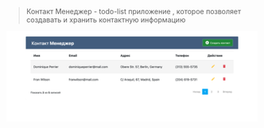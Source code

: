 > Контакт Менеджер - todo-list приложение , которое позволяет создавать и хранить контактную информацию

<img src="./shot.png" alt="">
